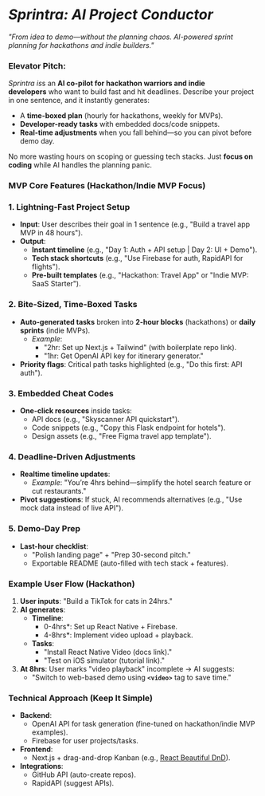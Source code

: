 # _Sprintra: AI Project Conductor_

_"From idea to demo—without the planning chaos. AI-powered sprint planning for hackathons and indie builders."_

### **Elevator Pitch:**

*Sprintra is*s an **AI co-pilot for hackathon warriors and indie developers** who want to build fast and hit deadlines. Describe your project in one sentence, and it instantly generates:

- A **time-boxed plan** (hourly for hackathons, weekly for MVPs).
- **Developer-ready tasks** with embedded docs/code snippets.
- **Real-time adjustments** when you fall behind—so you can pivot before demo day.

No more wasting hours on scoping or guessing tech stacks. Just **focus on coding** while AI handles the planning panic.

### **MVP Core Features (Hackathon/Indie MVP Focus)**

### **1. Lightning-Fast Project Setup**

- **Input**: User describes their goal in 1 sentence (e.g., "Build a travel app MVP in 48 hours").
- **Output**:
  - **Instant timeline** (e.g., "Day 1: Auth + API setup | Day 2: UI + Demo").
  - **Tech stack shortcuts** (e.g., "Use Firebase for auth, RapidAPI for flights").
  - **Pre-built templates** (e.g., "Hackathon: Travel App" or "Indie MVP: SaaS Starter").

### **2. Bite-Sized, Time-Boxed Tasks**

- **Auto-generated tasks** broken into **2-hour blocks** (hackathons) or **daily sprints** (indie MVPs).
  - _Example_:
    - "2hr: Set up Next.js + Tailwind" (with boilerplate repo link).
    - "1hr: Get OpenAI API key for itinerary generator."
- **Priority flags**: Critical path tasks highlighted (e.g., "Do this first: API auth").

### **3. Embedded Cheat Codes**

- **One-click resources** inside tasks:
  - API docs (e.g., "Skyscanner API quickstart").
  - Code snippets (e.g., "Copy this Flask endpoint for hotels").
  - Design assets (e.g., "Free Figma travel app template").

### **4. Deadline-Driven Adjustments**

- **Realtime timeline updates**:
  - _Example_: "You’re 4hrs behind—simplify the hotel search feature or cut restaurants."
- **Pivot suggestions**: If stuck, AI recommends alternatives (e.g., "Use mock data instead of live API").

### **5. Demo-Day Prep**

- **Last-hour checklist**:
  - "Polish landing page" + "Prep 30-second pitch."
  - Exportable README (auto-filled with tech stack + features).

### **Example User Flow (Hackathon)**

1. **User inputs**: "Build a TikTok for cats in 24hrs."
2. **AI generates**:
   - **Timeline**:
     - 0-4hrs\*: Set up React Native + Firebase.
     - 4-8hrs\*: Implement video upload + playback.
   - **Tasks**:
     - "Install React Native Video (docs link)."
     - "Test on iOS simulator (tutorial link)."
3. **At 8hrs**: User marks "video playback" incomplete → AI suggests:
   - "Switch to web-based demo using **`<video>`** tag to save time."

### **Technical Approach (Keep It Simple)**

- **Backend**:
  - OpenAI API for task generation (fine-tuned on hackathon/indie MVP examples).
  - Firebase for user projects/tasks.
- **Frontend**:
  - Next.js + drag-and-drop Kanban (e.g., [React Beautiful DnD](https://github.com/atlassian/react-beautiful-dnd)).
- **Integrations**:
  - GitHub API (auto-create repos).
  - RapidAPI (suggest APIs).
